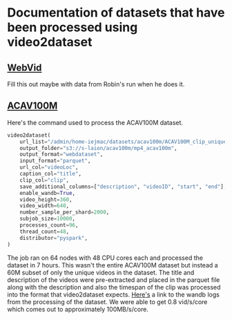 # Documentation of datasets that have been processed using video2dataset


## [WebVid](https://m-bain.github.io/webvid-dataset/)
Fill this out maybe with data from Robin's run when he does it.


## [ACAV100M](https://acav100m.github.io)
Here's the command used to process the ACAV100M dataset.

```python
video2dataset(
	url_list="/admin/home-iejmac/datasets/acav100m/ACAV100M_clip_unique.parquet",
	output_folder="s3://s-laion/acav100m/mp4_acav100m",
	output_format="webdataset",
	input_format="parquet",
	url_col="videoLoc",
	caption_col="title",
	clip_col="clip",
	save_additional_columns=["description", "videoID", "start", "end"],
	enable_wandb=True,
	video_height=360,
	video_width=640,
	number_sample_per_shard=2000,
	subjob_size=10000,
	processes_count=96,
	thread_count=48,
	distributor="pyspark",
)
```

The job ran on 64 nodes with 48 CPU cores each and processed the dataset in 7 hours. This wasn't the entire ACAV100M dataset but instead a 60M subset of only the unique videos in the dataset. The title and description of the videos were pre-extracted and placed in the parquet file along with the description and also the timespan of the clip was processed into the format that video2dataset expects. [Here's](https://wandb.ai/iejmac/video2dataset/runs/3kon2409?workspace=user-iejmac) a link to the wandb logs from the processing of the dataset. We were able to get 0.8 vid/s/core which comes out to approximately 100MB/s/core.
